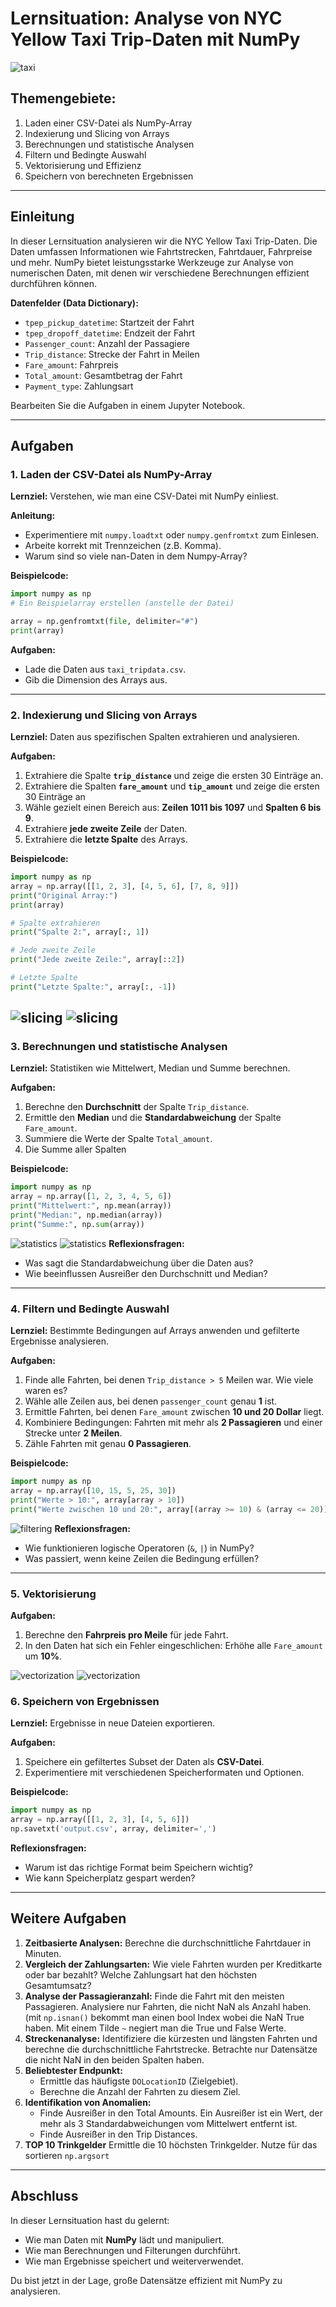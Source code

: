 # Lernsituation: Analyse von NYC Yellow Taxi Trip-Daten mit NumPy

![taxi](./images/intro.png)
## Themengebiete:
1. Laden einer CSV-Datei als NumPy-Array  
2. Indexierung und Slicing von Arrays  
3. Berechnungen und statistische Analysen  
4. Filtern und Bedingte Auswahl  
5. Vektorisierung und Effizienz
6. Speichern von berechneten Ergebnissen  

---

## Einleitung  

In dieser Lernsituation analysieren wir die NYC Yellow Taxi Trip-Daten. Die Daten umfassen Informationen wie Fahrtstrecken, Fahrtdauer, Fahrpreise und mehr. NumPy bietet leistungsstarke Werkzeuge zur Analyse von numerischen Daten, mit denen wir verschiedene Berechnungen effizient durchführen können.  

**Datenfelder (Data Dictionary):**  
- `tpep_pickup_datetime`: Startzeit der Fahrt  
- `tpep_dropoff_datetime`: Endzeit der Fahrt  
- `Passenger_count`: Anzahl der Passagiere  
- `Trip_distance`: Strecke der Fahrt in Meilen  
- `Fare_amount`: Fahrpreis  
- `Total_amount`: Gesamtbetrag der Fahrt  
- `Payment_type`: Zahlungsart  

Bearbeiten Sie die Aufgaben in einem Jupyter Notebook.

---

## Aufgaben  

### 1. Laden der CSV-Datei als NumPy-Array  

**Lernziel:** Verstehen, wie man eine CSV-Datei mit NumPy einliest.  

**Anleitung:**  
- Experimentiere mit `numpy.loadtxt` oder `numpy.genfromtxt` zum Einlesen.  
- Arbeite korrekt mit Trennzeichen (z.B. Komma).  
- Warum sind so viele nan-Daten in dem Numpy-Array?

**Beispielcode:**  
```python
import numpy as np
# Ein Beispielarray erstellen (anstelle der Datei)

array = np.genfromtxt(file, delimiter="#")
print(array)
```

**Aufgaben:**  
- Lade die Daten aus `taxi_tripdata.csv`.  
- Gib die Dimension des Arrays aus.  

---

### 2. Indexierung und Slicing von Arrays  

**Lernziel:** Daten aus spezifischen Spalten extrahieren und analysieren.  

**Aufgaben:**  
1. Extrahiere die Spalte **`trip_distance`** und zeige die ersten 30 Einträge an.
2. Extrahiere die Spalten **`fare_amount`** und **`tip_amount`**  und zeige die ersten 30 Einträge an
3. Wähle gezielt einen Bereich aus: **Zeilen 1011 bis 1097** und **Spalten 6 bis 9**.  
4. Extrahiere **jede zweite Zeile** der Daten.  
5. Extrahiere die **letzte Spalte** des Arrays.  

**Beispielcode:**  
```python
import numpy as np
array = np.array([[1, 2, 3], [4, 5, 6], [7, 8, 9]])
print("Original Array:")
print(array)

# Spalte extrahieren
print("Spalte 2:", array[:, 1])

# Jede zweite Zeile
print("Jede zweite Zeile:", array[::2])

# Letzte Spalte
print("Letzte Spalte:", array[:, -1])
```
![slicing](./images/slicing.png)
![slicing](./images/slicing2.png)
---

### 3. Berechnungen und statistische Analysen  

**Lernziel:** Statistiken wie Mittelwert, Median und Summe berechnen.  

**Aufgaben:**  
1. Berechne den **Durchschnitt** der Spalte `Trip_distance`.  
2. Ermittle den **Median** und die **Standardabweichung** der Spalte `Fare_amount`.  
3. Summiere die Werte der Spalte `Total_amount`.  
4. Die Summe aller Spalten 

**Beispielcode:**  
```python
import numpy as np
array = np.array([1, 2, 3, 4, 5, 6])
print("Mittelwert:", np.mean(array))
print("Median:", np.median(array))
print("Summe:", np.sum(array))
```
![statistics](./images/stats.png)
![statistics](./images/stats2.png)
**Reflexionsfragen:**  
- Was sagt die Standardabweichung über die Daten aus?  
- Wie beeinflussen Ausreißer den Durchschnitt und Median?  

---

### 4. Filtern und Bedingte Auswahl  

**Lernziel:** Bestimmte Bedingungen auf Arrays anwenden und gefilterte Ergebnisse analysieren.  

**Aufgaben:**  
1. Finde alle Fahrten, bei denen `Trip_distance > 5` Meilen war. Wie viele waren es?
2. Wähle alle Zeilen aus, bei denen `passenger_count` genau **1** ist.   
3. Ermittle Fahrten, bei denen `Fare_amount` zwischen **10 und 20 Dollar** liegt.  
4. Kombiniere Bedingungen: Fahrten mit mehr als **2 Passagieren** und einer Strecke unter **2 Meilen**.
5. Zähle Fahrten mit genau **0 Passagieren**.

**Beispielcode:**  
```python
import numpy as np
array = np.array([10, 15, 5, 25, 30])
print("Werte > 10:", array[array > 10])
print("Werte zwischen 10 und 20:", array[(array >= 10) & (array <= 20)])
```
![filtering](./images/filtering.png)
**Reflexionsfragen:**  
- Wie funktionieren logische Operatoren (`&`, `|`) in NumPy?  
- Was passiert, wenn keine Zeilen die Bedingung erfüllen?  

---

### 5. Vektorisierung

**Aufgaben:**
1. Berechne den **Fahrpreis pro Meile** für jede Fahrt.
2. In den Daten hat sich ein Fehler eingeschlichen: Erhöhe alle `Fare_amount` um **10%**.

![vectorization](./images/vec1.png)
![vectorization](./images/vec2.png)

### 6. Speichern von Ergebnissen  

**Lernziel:** Ergebnisse in neue Dateien exportieren.  

**Aufgaben:**  
1. Speichere ein gefiltertes Subset der Daten als **CSV-Datei**.  
2. Experimentiere mit verschiedenen Speicherformaten und Optionen.  

**Beispielcode:**  
```python
import numpy as np
array = np.array([[1, 2, 3], [4, 5, 6]])
np.savetxt('output.csv', array, delimiter=',')
```

**Reflexionsfragen:**  
- Warum ist das richtige Format beim Speichern wichtig?  
- Wie kann Speicherplatz gespart werden?  

---

## Weitere Aufgaben  

1. **Zeitbasierte Analysen:** Berechne die durchschnittliche Fahrtdauer in Minuten.  
2. **Vergleich der Zahlungsarten:** Wie viele Fahrten wurden per Kreditkarte oder bar bezahlt?  Welche Zahlungsart hat den höchsten Gesamtumsatz?
3. **Analyse der Passagieranzahl:** Finde die Fahrt mit den meisten Passagieren. Analysiere nur Fahrten, die nicht NaN als Anzahl haben. (mit `np.isnan()` bekommt man einen bool Index wobei die NaN True haben. Mit einem Tilde `~` negiert man die True und False Werte.
4. **Streckenanalyse:** Identifiziere die kürzesten und längsten Fahrten und berechne die durchschnittliche Fahrtstrecke. Betrachte nur Datensätze die nicht NaN in den beiden Spalten haben.
5. **Beliebtester Endpunkt:**  
   - Ermittle das häufigste `DOLocationID` (Zielgebiet).  
   - Berechne die Anzahl der Fahrten zu diesem Ziel.  
6. **Identifikation von Anomalien:** 
   - Finde Ausreißer in den Total Amounts. Ein Ausreißer ist ein Wert, der mehr als 3 Standardabweichungen vom Mittelwert entfernt ist. 
   - Finde Ausreißer in den Trip Distances.
7. **TOP 10 Trinkgelder** Ermittle die 10 höchsten Trinkgelder. Nutze für das sortieren `np.argsort`
---

## Abschluss  

In dieser Lernsituation hast du gelernt:  
- Wie man Daten mit **NumPy** lädt und manipuliert.  
- Wie man Berechnungen und Filterungen durchführt.  
- Wie man Ergebnisse speichert und weiterverwendet.  

Du bist jetzt in der Lage, große Datensätze effizient mit NumPy zu analysieren.  
